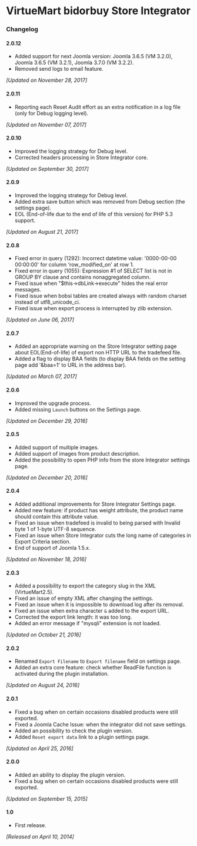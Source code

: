 # VirtueMart bidorbuy Store Integrator

### Changelog

#### 2.0.12

* Added support for next Joomla version: Joomla 3.6.5 (VM 3.2.0), Joomla 3.6.5 (VM 3.2.1), Joomla 3.7.0 (VM 3.2.2).
* Removed send logs to email feature.

_[Updated on November 28, 2017]_

#### 2.0.11

* Reporting each Reset Audit effort as an extra notification in a log file (only for Debug logging level).

_[Updated on November 07, 2017]_

#### 2.0.10

* Improved the logging strategy for Debug level.
* Corrected headers processing in Store Integrator core.

_[Updated on September 30, 2017]_

#### 2.0.9
* Improved the logging strategy for Debug level.
* Added extra save button which was removed from Debug section (the settings page).
* EOL (End-of-life due to the end of life of this version) for PHP 5.3 support.

_[Updated on August 21, 2017]_

#### 2.0.8
* Fixed error in query (1292): Incorrect datetime value: '0000-00-00 00:00:00' for column 'row_modified_on' at row 1.
* Fixed error in query (1055): Expression #1 of SELECT list is not in GROUP BY clause and contains nonaggregated column.
* Fixed issue when "$this->dbLink->execute" hides the real error messages.
* Fixed issue when bobsi tables are created always with random charset instead of utf8_unicode_ci.
* Fixed issue when export process is interrupted by zlib extension.

_[Updated on June 06, 2017]_

#### 2.0.7
* Added an appropriate warning on the Store Integrator setting page about EOL(End-of-life) of export non HTTP URL to the tradefeed file.
* Added a flag to display BAA fields (to display BAA fields on the setting page add '&baa=1' to URL in the address bar). 

_[Updated on March 07, 2017]_

#### 2.0.6
* Improved the upgrade process.
* Added missing `Launch` buttons on the Settings page.

_[Updated on December 29, 2016]_

#### 2.0.5
* Added support of multiple images.
* Added support of images from product description.
* Added the possibility to open PHP info from the store Integrator settings page.

_[Updated on December 20, 2016]_

#### 2.0.4
* Added additional improvements for Store Integrator Settings page.
* Added new feature: if product has weight attribute, the product name should contain this attribute value.
* Fixed an issue when tradefeed is invalid to being parsed with Invalid byte 1 of 1-byte UTF-8 sequence.
* Fixed an issue when Store Integrator cuts the long name of categories in Export Criteria section.
* End of support of Joomla 1.5.x.

 _[Updated on November 18, 2016]_

#### 2.0.3
* Added a possibility to export the category slug in the XML (VirtueMart2.5).
* Fixed an issue of empty XML after changing the settings.
* Fixed an issue when it is impossible to download log after its removal.
* Fixed an issue when extra character `&` added to the export URL.
* Corrected the export link length: it was too long.
* Added an error message if "mysqli" extension is not loaded.

_[Updated on October 21, 2016]_

#### 2.0.2
* Renamed `Export Filename` to `Export filename` field on settings page.
* Added an extra core feature: check whether ReadFile function is activated during the plugin installation.

_[Updated on August 24, 2016]_

#### 2.0.1
* Fixed a bug when on certain occasions disabled products were still exported.
* Fixed a Joomla Cache Issue: when the integrator did not save settings. 
* Added an possibility to check the plugin version.
* Added `Reset export data` link to a plugin settings page.

_[Updated on April 25, 2016]_

#### 2.0.0
* Added an ability to display the plugin version.
* Fixed a bug when on certain occasions disabled products were still exported.

_[Updated on September 15, 2015]_

#### 1.0
* First release.

_[Released on April 10, 2014]_